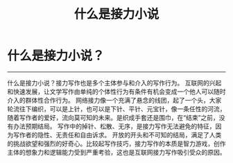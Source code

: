 ﻿---
layout:     post
title:      什么是接力小说
category:   新手教程 
tags:   [资料]
---
# 什么是接力小说？


----------


什么是接力小说？接力写作也是多个主体参与和介入的写作行为。
互联网的兴起和快速发展，让文学写作由单纯的个体性行为有条件有机会变成一个他人可以随时介入的群体性合作行为。
网络接力像一个充满了悬念的线团，起了一个头，大家轮流往下编织，可以是上针，也可以是下针、平针、元宝针，像一条任性的河流，随着写作者的爱好，流向莫可知的未来。是织成手套还是围巾，在“结束”之前，没有办法预期结局。
写作中的掉针、松散、无序，是接力写作无法避免的特征，因为写作者的隐性、无责任和自由诉求。
开放的开头和不可知的结局，满足了人类的挑战欲望和强烈的好奇心。比较起写作技巧，接力写作的本质是智力游戏，创作主体的想象力和逻辑能力受到严重考验，这也是互联网接力写作吸引受众的原因。

